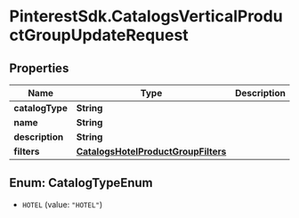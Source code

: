 # PinterestSdk.CatalogsVerticalProductGroupUpdateRequest

## Properties

Name | Type | Description | Notes
------------ | ------------- | ------------- | -------------
**catalogType** | **String** |  | [optional] 
**name** | **String** |  | [optional] 
**description** | **String** |  | [optional] 
**filters** | [**CatalogsHotelProductGroupFilters**](CatalogsHotelProductGroupFilters.md) |  | [optional] 



## Enum: CatalogTypeEnum


* `HOTEL` (value: `"HOTEL"`)





